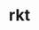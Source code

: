 ---
title: rkt
show_read_time: false
canonical_url: 'https://docs.projectcalico.org/v2.6/getting-started/rkt/index'
---